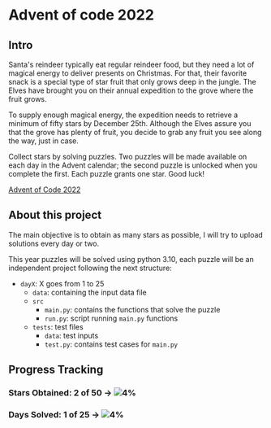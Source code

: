 # Advent of code 2022

## Intro

Santa's reindeer typically eat regular reindeer food, but they need a lot of magical energy to deliver presents on Christmas. For that, their favorite snack is a special type of star fruit that only grows deep in the jungle. The Elves have brought you on their annual expedition to the grove where the fruit grows.

To supply enough magical energy, the expedition needs to retrieve a minimum of fifty stars by December 25th. Although the Elves assure you that the grove has plenty of fruit, you decide to grab any fruit you see along the way, just in case.

Collect stars by solving puzzles. Two puzzles will be made available on each day in the Advent calendar; the second puzzle is unlocked when you complete the first. Each puzzle grants one star. Good luck!

[Advent of Code 2022](https://adventofcode.com/2022/)

## About this project

The main objective is to obtain as many stars as possible, I will try to upload solutions every day or two.

This year puzzles will be solved using python 3.10, each puzzle will be an independent project following the next structure:
- `dayX`: X goes from 1 to 25
  - `data`: containing the input data file
  - `src`
    - `main.py`: contains the functions that solve the puzzle
    - `run.py`: script running `main.py` functions
  - `tests`: test files
    - `data`: test inputs
    - `test.py`: contains test cases for `main.py`


## Progress Tracking
### Stars Obtained: 2 of 50 → ![4%](https://progress-bar.dev/4)
### Days Solved: 1 of 25 → ![4%](https://progress-bar.dev/4)
